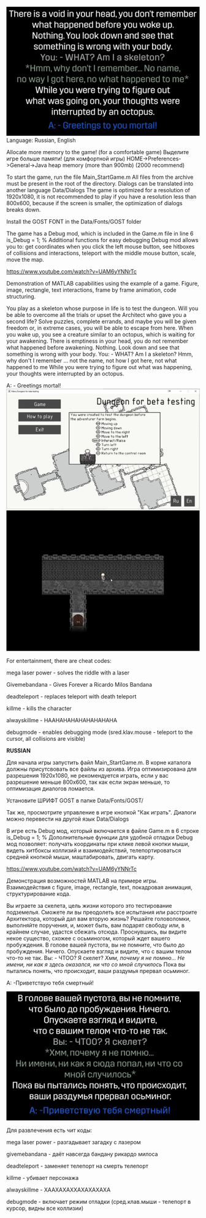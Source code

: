 ![Intro_EN](Data/Images/Intro_EN.png)
Language: Russian, English

Allocate more memory to the game! (for a comfortable game) Выделите игре больше памяти! (для комфортной игры)
HOME->Preferences->General->Java heap memory (more than 900mb) (2000 recommend)

To start the game, run the file Main_StartGame.m
All files from the archive must be present in the root of the directory.
Dialogs can be translated into another language Data/Dialogs
The game is optimized for a resolution of 1920x1080, it is not recommended to play if you have a resolution less than 800x600, because if the screen is smaller, the
optimization of dialogs breaks down.

Install the GOST FONT in the Data/Fonts/GOST folder

The game has a Debug mod, which is included in the Game.m file in line 6
is_Debug = 1; % Additional functions for easy debugging
Debug mod allows you to: get coordinates when you click the left mouse button, see hitboxes of collisions and interactions, teleport with the middle mouse button, scale, move the map.

https://www.youtube.com/watch?v=UAM6yYNNrTc

Demonstration of MATLAB capabilities using the example of a game.
Figure, image, rectangle, text interactions, frame by frame animation, code structuring.

You play as a skeleton whose purpose in life is to test the dungeon. Will you be able to overcome all the trials or upset the Architect who gave you a second life? Solve puzzles, complete errands, and maybe you will be given freedom or, in extreme cases, you will be able to escape from here.
When you wake up, you see a creature similar to an octopus, which is waiting for your awakening.
There is emptiness in your head, you do not remember what happened before awakening. Nothing. Look down and see
that something is wrong with your body.
You: - WHAT? Am I a skeleton?
Hmm, why don't I remember ... not the name, not how I got here, not what happened to me
While you were trying to figure out what was happening, your thoughts were interrupted by an octopus.

A: - Greetings mortal!
![Screen_1](Screen_1.png)
![Screen_2](Screen_2.png)

For entertainment, there are cheat codes:

mega laser power - solves the riddle with a laser

Givemebandana - Gives Forever a Ricardo Milos Bandana

deadteleport - replaces teleport with death teleport

killme - kills the character

alwayskillme - HAAHAHAHAHAHAHAHAHA

debugmode - enables debugging mode (sred.klav.mouse - teleport to the cursor, all collisions are visible)

____________________________________RUSSIAN____________________________________

Для начала игры запустить файл Main_StartGame.m.
В корне каталога должны присутсвовать все файлы из архива.
Игра оптимизирована для разрешения 1920х1080, не рекомендуется играть, если у вас разрешение меньше 800х600, так как если экран меньше, 
то оптимизация диалогов ломается.

Установите ШРИФТ GOST в папке Data/Fonts/GOST/

Так же, просмотрите управление в игре кнопкой "Как играть".
Диалоги можно перевести на другой язык Data/Dialogs

В игре есть Debug мод, который включается в файле Game.m в 6 строке 
is_Debug = 1; % Дополнительные функции для удобной отладки
Debug мод позволяет: получать координаты при клике левой кнопки мыши, видеть хитбоксы коллизий и взаимодействий, телепортироваться средней кнопкой мыши, маштабировать, двигать карту.

https://www.youtube.com/watch?v=UAM6yYNNrTc

Демонстрация возможностей MATLAB на примере игры.
Взаимодействия с figure, image, rectangle, text, покадровая анимация, структурирование кода.

Вы играете за скелета, цель жизни которого это тестирование подземелья. Сможете ли вы преодолеть все испытания или расстроите Архитектора, который дал вам вторую жизнь? Решайте головоломки, выполняйте поручения, и, может быть, вам подарят свободу или, в крайнем случае, удастся сбежать отсюда.
Проснувшись, вы видите некое существо, схожее с осьминогом, который ждет вашего пробуждения.
В голове вашей пустота, вы не помните, что было до пробуждения. Ничего. Опускаете взгляд и видите,
что с вашим телом что-то не так.
Вы: - ЧТОО? Я скелет?
*Хмм, почему я не помню... Не имени, ни как я здесь оказался, ни что со мной случилось*
Пока вы пытались понять, что происходит, ваши раздумья прервал осьминог.

А: -Приветствую тебя смертный!

![Intro_EN](Data/Images/Intro_ru.png)

Для развлечения есть чит коды:

mega laser power - разгадывает загадку с лазером

givemebandana - даёт навсегда бандану рикардо милоса

deadteleport - заменяет телепорт на смерть телепорт

killme - убивает персонажа

alwayskillme - ХААХАХАХХАХАХАХАХА

debugmode - включает режим отладки (сред.клав.мыши - телепорт в курсор, видны все коллизии)
